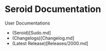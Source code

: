 # Seroid Documentation

User Documentations  
* (Seroid)[Sudo.md]
* (Changelogs)[Changelog.md]
* (Latest Release)[Releases/2000.md]